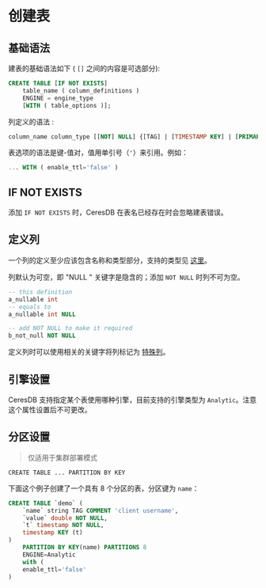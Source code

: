 # 创建表

## 基础语法

建表的基础语法如下 ( `[]` 之间的内容是可选部分):

```sql
CREATE TABLE [IF NOT EXISTS]
    table_name ( column_definitions )
    ENGINE = engine_type
    [WITH ( table_options )];
```

列定义的语法 :

```sql
column_name column_type [[NOT] NULL] {[TAG] | [TIMESTAMP KEY] | [PRIMARY KEY]}
```

表选项的语法是键-值对，值用单引号（`'`）来引用。例如：

```sql
... WITH ( enable_ttl='false' )
```

## IF NOT EXISTS

添加 `IF NOT EXISTS` 时，CeresDB 在表名已经存在时会忽略建表错误。

## 定义列

一个列的定义至少应该包含名称和类型部分，支持的类型见 [这里](../model/data_types.md)。

列默认为可空，即 "NULL " 关键字是隐含的；添加 `NOT NULL` 时列不可为空。

```sql
-- this definition
a_nullable int
-- equals to
a_nullable int NULL

-- add NOT NULL to make it required
b_not_null NOT NULL
```

定义列时可以使用相关的关键字将列标记为 [特殊列](../model/special_columns.md)。

## 引擎设置

CeresDB 支持指定某个表使用哪种引擎，目前支持的引擎类型为 `Analytic`。注意这个属性设置后不可更改。

## 分区设置

> 仅适用于集群部署模式

```
CREATE TABLE ... PARTITION BY KEY
```

下面这个例子创建了一个具有 8 个分区的表，分区键为 `name`：

```sql
CREATE TABLE `demo` (
    `name` string TAG COMMENT 'client username',
    `value` double NOT NULL,
    `t` timestamp NOT NULL,
    timestamp KEY (t)
)
    PARTITION BY KEY(name) PARTITIONS 8
    ENGINE=Analytic
    with (
    enable_ttl='false'
)
```
